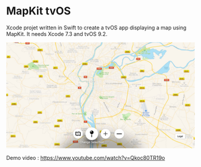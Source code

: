 # MapKit tvOS

Xcode projet written in Swift to create a tvOS app displaying a map using MapKit. It needs Xcode 7.3 and tvOS 9.2. 

![](screenshot.jpg)

Demo video : https://www.youtube.com/watch?v=Qkoc80TR19o